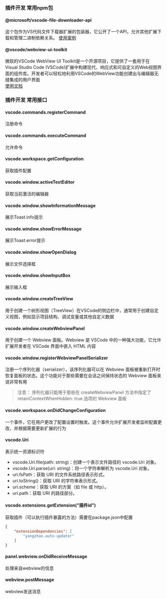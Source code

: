 ### 插件开发 常用npm包

#### @microsoft/vscode-file-downloader-api
这个包作为VS代码文件下载器扩展的包装器，它公开了一个API，允许其他扩展下载和管理二进制依赖关系。
[使用案例](https://github.com/microsoft/vscode-file-downloader-api)


#### @vscode/webview-ui-toolkit
微软的VSCode WebView UI Toolkit是一个开源项目，它提供了一套用于在Visual Studio Code (VSCode)扩展中构建现代、响应式和可自定义的Web视图界面的组件库。开发者可以轻松地利用VSCode的WebView功能创建出与编辑器无缝集成的用户界面  
[使用文档](https://github.com/microsoft/vscode-webview-ui-toolkit)


### 插件开发 常用接口

#### vscode.commands.registerCommand
注册命令

#### vscode.commands.executeCommand
允许命令

#### vscode.workspace.getConfiguration
获取插件配置

#### vscode.window.activeTextEditor
获取当前激活的编辑器

#### vscode.window.showInformationMessage  
展示Toast.info提示

#### vscode.window.showErrorMessage
展示Toast.error提示

#### vscode.window.showOpenDialog
展示文件选择框

#### vscode.window.showInputBox
展示输入框

#### vscode.window.createTreeView
用于创建一个树形视图（TreeView）在VSCode的侧边栏中，通常用于创建自定义视图，例如显示项目结构、调试变量或其他自定义数据

#### vscode.window.createWebviewPanel
用于创建一个 Webview 面板。Webview 是 VSCode 中的一种强大功能，它允许扩展开发者在 VSCode 界面中嵌入 HTML 内容

#### vscode.window.registerWebviewPanelSerializer
注册一个序列化器（serializer），该序列化器可以在 Webview 面板被重新打开时恢复面板的状态。这个功能对于那些需要在会话之间保持状态的 Webview 面板来说非常有用
> 注意： 序列化器只能用于那些在 createWebviewPanel 方法中指定了 retainContextWhenHidden: true 选项的 Webview 面板

#### vscode.workspace.onDidChangeConfiguration
一个事件，它在用户更改了配置设置时触发。这个事件允许扩展开发者监听配置更改，并根据需要更新扩展的行为

#### vscode.Uri
表示统一资源标识符
- vscode.Uri.file(path: string)：创建一个表示文件路径的 vscode.Uri 对象。
- vscode.Uri.parse(uri: string)：将一个字符串解析为 vscode.Uri 对象。
- uri.fsPath：获取 URI 的文件系统路径表示形式。
- uri.toString()：获取 URI 的字符串表示形式。
- uri.scheme：获取 URI 的方案（如 file 或 http）。
- uri.path：获取 URI 的路径部分。

#### vscode.extensions.getExtension("插件id")
获取插件（可以执行插件暴露的方法）需要在package.json中配置
```json
{
    "extensionDependencies": [
        "yangzhao.auto-updater"
    ]
}
```

#### panel.webview.onDidReceiveMessage
处理来自webview的信息

#### webview.postMessage
webview发送消息
